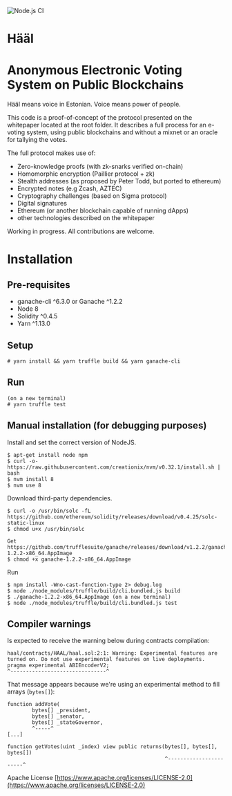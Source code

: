![Node.js CI](https://github.com/eddieoz/haal/workflows/Node.js%20CI/badge.svg?branch=master)

# Hääl
# Anonymous Electronic Voting System on Public Blockchains 

Hääl means voice in Estonian. Voice means power of people.

This code is a proof-of-concept of the protocol presented on the whitepaper located at the root folder.
It describes a full process for an e-voting system, using public blockchains and without a mixnet or an oracle for tallying the votes.

The full protocol makes use of:
- Zero-knowledge proofs (with zk-snarks verified on-chain)
- Homomorphic encryption (Paillier protocol + zk)
- Stealth addresses (as proposed by Peter Todd, but ported to ethereum)
- Encrypted notes (e.g Zcash, AZTEC)
- Cryptography challenges (based on Sigma protocol)
- Digital signatures
- Ethereum (or another blockchain capable of running dApps)
- other technologies described on the whitepaper

Working in progress.
All contributions are welcome.

# Installation
## Pre-requisites
- ganache-cli ^6.3.0 or Ganache ^1.2.2
- Node 8
- Solidity ^0.4.5
- Yarn ^1.13.0

## Setup
```
# yarn install && yarn truffle build && yarn ganache-cli
```

## Run
```
(on a new terminal)
# yarn truffle test
```

## Manual installation (for debugging purposes)

Install and set the correct version of NodeJS.
```
$ apt-get install node npm
$ curl -o- https://raw.githubusercontent.com/creationix/nvm/v0.32.1/install.sh | bash 
$ nvm install 8
$ nvm use 8
```
Download third-party dependencies.
```
$ curl -o /usr/bin/solc -fL https://github.com/ethereum/solidity/releases/download/v0.4.25/solc-static-linux
$ chmod u+x /usr/bin/solc

Get https://github.com/trufflesuite/ganache/releases/download/v1.2.2/ganache-1.2.2-x86_64.AppImage
$ chmod +x ganache-1.2.2-x86_64.AppImage
```
Run
```
$ npm install -Wno-cast-function-type 2> debug.log
$ node ./node_modules/truffle/build/cli.bundled.js build
$ ./ganache-1.2.2-x86_64.AppImage (on a new terminal)
$ node ./node_modules/truffle/build/cli.bundled.js test
```

## Compiler warnings

Is expected to receive the warning below during contracts compilation:
```
haal/contracts/HAAL/haal.sol:2:1: Warning: Experimental features are turned on. Do not use experimental features on live deployments.
pragma experimental ABIEncoderV2;
^-------------------------------^
```

That message appears because we're using an experimental method to fill arrays (`bytes[]`):
```
function addVote(
        bytes[] _president, 
        bytes[] _senator, 
        bytes[] _stateGovernor,
        ^-----^
[...]

function getVotes(uint _index) view public returns(bytes[], bytes[], bytes[])
                                                   ^-----------------------^
```

Apache License [https://www.apache.org/licenses/LICENSE-2.0](https://www.apache.org/licenses/LICENSE-2.0)
